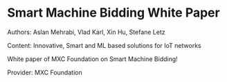 # Smart Machine Bidding White Paper 

Authors: Aslan Mehrabi, Vlad Karl, Xin Hu, Stefane Letz  

Content: Innovative, Smart and ML based solutions for IoT networks  

White paper of MXC Foundation on Smart Machine Bidding! 

Provider: MXC Foundation 
